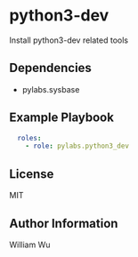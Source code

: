 python3-dev
===========

Install python3-dev related tools

Dependencies
------------

- pylabs.sysbase

Example Playbook
----------------

```yaml
  roles:
    - role: pylabs.python3_dev
```

License
-------

MIT

Author Information
------------------

William Wu
